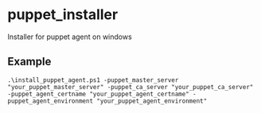 # puppet_installer
Installer for puppet agent on windows

## Example
`.\install_puppet_agent.ps1 -puppet_master_server "your_puppet_master_server" -puppet_ca_server "your_puppet_ca_server" -puppet_agent_certname "your_puppet_agent_certname" -puppet_agent_environment "your_puppet_agent_environment"`


